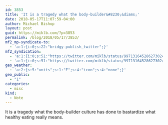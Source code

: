```yaml
---
id: 3853
title: 'It is a tragedy what the body-builder&#8230;&diams;'
date: 2018-05-17T11:07:59-04:00
author: Michael Bishop
layout: post
guid: https://miklb.com/?p=3853
permalink: /blog/2018/05/17/3853/
mf2_mp-syndicate-to:
  - 'a:1:{i:0;s:22:"bridgy-publish_twitter";}'
mf2_syndication:
  - 'a:1:{i:0;s:51:"https://twitter.com/miklb/status/997131645286273024";}'
  - 'a:1:{i:0;s:51:"https://twitter.com/miklb/status/997131645286273024";}'
geo_weather:
  - 'a:2:{s:5:"units";s:1:"F";s:4:"icon";s:4:"none";}'
geo_public:
  - "1"
categories:
  - misc
kind:
  - Note
---
```

It is a tragedy what the body-builder culture has done to bastardize what healthy eating really means.
